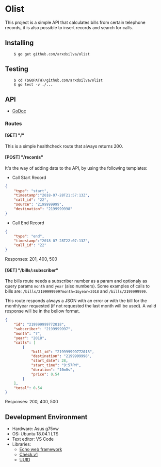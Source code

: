 # Olist

This project is a simple API that calculates bills from certain telephone records, it is also possible to insert records and search for calls.

## Installing

```shell
    $ go get github.com/arxdsilva/olist
```

## Testing

```shell
    $ cd ($GOPATH)/github.com/arxdsilva/olist
    $ go test -v ./...
```

## API

- [GoDoc](https://godoc.org/github.com/arxdsilva/olist)

### Routes

#### [GET]   "/"

This is a simple healthcheck route that always returns 200. 


#### [POST]  "/records"

It's the way of adding data to the API, by using the following templates:

- Call Start Record
```json
{
	"type": "start",
	"timestamp":"2018-07-28T21:57:13Z",
	"call_id": "22",
	"source": "2199999999",
	"destination": "2199999998"
}
```
- Call End Record
```json
{
	"type": "end",
	"timestamp":"2018-07-28T22:07:13Z",
	"call_id": "22"
}
```

Responses: 201, 400, 500

#### [GET]   "/bills/:subscriber"

The bills route needs a subscriber number as a param and optionaly as query params `month` and `year` (also numbers). Some examples of calls to bills are: `/bills/2199999999?month=1&year=2018` and `/bills/2199999999`.

This route responds always a JSON with an error or with the bill for the month/year requested (if not requested the last month will be used). A valid response will be in the bellow format.

```json
{
    "id": "219999999772018",
    "subscriber": "2199999997",
    "month": "7",
    "year": "2018",
    "calls": [
        {
            "bill_id": "219999999772018",
            "destination": "2199999998",
            "start_date": 28,
            "start_time": "9:57PM",
            "duration": "10m0s",
            "price": 0.54
        }
    ],
    "total": 0.54
}
```

Responses: 200, 400, 500

## Development Environment

- Hardware: Asus g75vw
- OS: Ubuntu 18.04.1 LTS
- Text editor: VS Code
- Libraries:
    - [Echo web framework](https://github.com/labstack/echo)
    - [Check.v1](gopkg.in/check.v1)
    - [UUID](https://github.com/google/uuid)


